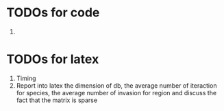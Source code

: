 # TODOs for code

1. 

# TODOs for latex

1. Timing
2. Report into latex the dimension of db, the average number of iteraction for species, 
    the average number of invasion for region and discuss the fact that the matrix is sparse
